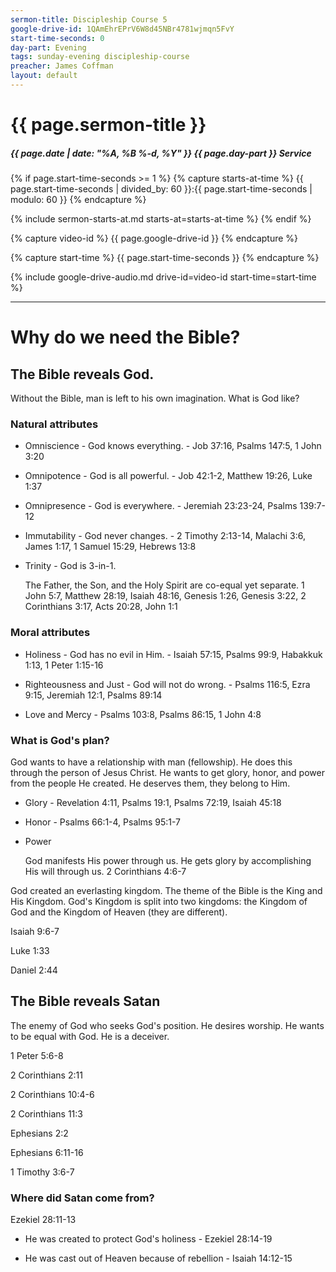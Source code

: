 ```yaml
---
sermon-title: Discipleship Course 5
google-drive-id: 1QAmEhrEPrV6W8d45NBr4781wjmqn5FvY
start-time-seconds: 0
day-part: Evening
tags: sunday-evening discipleship-course
preacher: James Coffman
layout: default
---
```


# {{ page.sermon-title }}

##### {{ page.date | date: "%A, %B %-d, %Y" }} {{ page.day-part }} Service

{% if page.start-time-seconds >= 1 %}
{% capture starts-at-time %}
{{ page.start-time-seconds | divided_by: 60 }}:{{ page.start-time-seconds | modulo: 60 }}
{% endcapture %}

{% include sermon-starts-at.md starts-at=starts-at-time %}
{% endif %}

{% capture video-id %}
{{ page.google-drive-id }}
{% endcapture %}

{% capture start-time %}
{{ page.start-time-seconds }}
{% endcapture %}

{% include google-drive-audio.md drive-id=video-id start-time=start-time %}

***

# Why do we need the Bible?

## The Bible reveals God. 
Without the Bible, man is left to his own imagination. What is God like?
### Natural attributes
- Omniscience - God knows everything. - Job 37:16, Psalms 147:5, 1 John 3:20

- Omnipotence - God is all powerful. - Job 42:1-2, Matthew 19:26, Luke 1:37

- Omnipresence - God is everywhere. - Jeremiah 23:23-24, Psalms 139:7-12

- Immutability - God never changes. - 2 Timothy 2:13-14, Malachi 3:6, James 1:17, 1 Samuel 15:29, Hebrews 13:8

- Trinity - God is 3-in-1.

    The Father, the Son, and the Holy Spirit are co-equal yet separate. 1 John 5:7, Matthew 28:19, Isaiah 48:16, Genesis 1:26, Genesis 3:22, 2 Corinthians 3:17, Acts 20:28, John 1:1

### Moral attributes
- Holiness - God has no evil in Him. - Isaiah 57:15, Psalms 99:9, Habakkuk 1:13, 1 Peter 1:15-16

- Righteousness and Just - God will not do wrong. - Psalms 116:5, Ezra 9:15, Jeremiah 12:1, Psalms 89:14

- Love and Mercy - Psalms 103:8, Psalms 86:15, 1 John 4:8

### What is God's plan?
God wants to have a relationship with man (fellowship). He does this through the person of Jesus Christ. He wants to get glory, honor, and power from the people He created. He deserves them, they belong to Him.
- Glory - Revelation 4:11, Psalms 19:1, Psalms 72:19, Isaiah 45:18

- Honor - Psalms 66:1-4, Psalms 95:1-7

- Power

    God manifests His power through us. He gets glory by accomplishing His will through us. 2 Corinthians 4:6-7

God created an everlasting kingdom. The theme of the Bible is the King and His Kingdom. God's Kingdom is split into two kingdoms: the Kingdom of God and the Kingdom of Heaven (they are different).

Isaiah 9:6-7

Luke 1:33

Daniel 2:44

## The Bible reveals Satan

The enemy of God who seeks God's position. He desires worship. He wants to be equal with God. He is a deceiver. 

1 Peter 5:6-8

2 Corinthians 2:11

2 Corinthians 10:4-6

2 Corinthians 11:3

Ephesians 2:2

Ephesians 6:11-16

1 Timothy 3:6-7

### Where did Satan come from?

Ezekiel 28:11-13

- He was created to protect God's holiness - Ezekiel 28:14-19

- He was cast out of Heaven because of rebellion - Isaiah 14:12-15